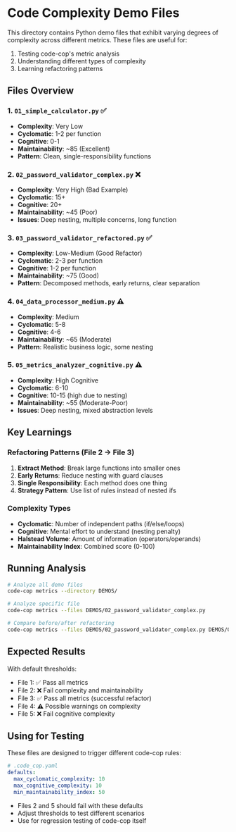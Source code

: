 # Code Complexity Demo Files

This directory contains Python demo files that exhibit varying degrees of complexity across different metrics. These files are useful for:

1. Testing code-cop's metric analysis
2. Understanding different types of complexity
3. Learning refactoring patterns

## Files Overview

### 1. `01_simple_calculator.py` ✅
- **Complexity**: Very Low
- **Cyclomatic**: 1-2 per function
- **Cognitive**: 0-1
- **Maintainability**: ~85 (Excellent)
- **Pattern**: Clean, single-responsibility functions

### 2. `02_password_validator_complex.py` ❌
- **Complexity**: Very High (Bad Example)
- **Cyclomatic**: 15+
- **Cognitive**: 20+
- **Maintainability**: ~45 (Poor)
- **Issues**: Deep nesting, multiple concerns, long function

### 3. `03_password_validator_refactored.py` ✅
- **Complexity**: Low-Medium (Good Refactor)
- **Cyclomatic**: 2-3 per function
- **Cognitive**: 1-2 per function
- **Maintainability**: ~75 (Good)
- **Pattern**: Decomposed methods, early returns, clear separation

### 4. `04_data_processor_medium.py` ⚠️
- **Complexity**: Medium
- **Cyclomatic**: 5-8
- **Cognitive**: 4-6
- **Maintainability**: ~65 (Moderate)
- **Pattern**: Realistic business logic, some nesting

### 5. `05_metrics_analyzer_cognitive.py` ⚠️
- **Complexity**: High Cognitive
- **Cyclomatic**: 6-10
- **Cognitive**: 10-15 (high due to nesting)
- **Maintainability**: ~55 (Moderate-Poor)
- **Issues**: Deep nesting, mixed abstraction levels

## Key Learnings

### Refactoring Patterns (File 2 → File 3)

1. **Extract Method**: Break large functions into smaller ones
2. **Early Returns**: Reduce nesting with guard clauses
3. **Single Responsibility**: Each method does one thing
4. **Strategy Pattern**: Use list of rules instead of nested ifs

### Complexity Types

- **Cyclomatic**: Number of independent paths (if/else/loops)
- **Cognitive**: Mental effort to understand (nesting penalty)
- **Halstead Volume**: Amount of information (operators/operands)
- **Maintainability Index**: Combined score (0-100)

## Running Analysis

```bash
# Analyze all demo files
code-cop metrics --directory DEMOS/

# Analyze specific file
code-cop metrics --files DEMOS/02_password_validator_complex.py

# Compare before/after refactoring
code-cop metrics --files DEMOS/02_password_validator_complex.py DEMOS/03_password_validator_refactored.py
```

## Expected Results

With default thresholds:
- File 1: ✅ Pass all metrics
- File 2: ❌ Fail complexity and maintainability
- File 3: ✅ Pass all metrics (successful refactor)
- File 4: ⚠️ Possible warnings on complexity
- File 5: ❌ Fail cognitive complexity

## Using for Testing

These files are designed to trigger different code-cop rules:

```yaml
# .code_cop.yaml
defaults:
  max_cyclomatic_complexity: 10
  max_cognitive_complexity: 10
  min_maintainability_index: 50
```

- Files 2 and 5 should fail with these defaults
- Adjust thresholds to test different scenarios
- Use for regression testing of code-cop itself